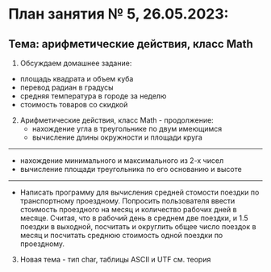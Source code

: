 # План занятия № 5, 26.05.2023:
## Тема: арифметические действия, класс Math

1. Обсуждаем домашнее задание:
- площадь квадрата и объем куба
- перевод радиан в градусы
- средняя температура в городе за неделю
- cтоимость товаров со скидкой

2. Арифметические действия, класс Math - продолжение:
   - нахождение угла в треугольнике по двум имеющимся
   - вычисление длины окружности и площади круга
________________________
   - нахождение минимального и максимального из 2-х чисел
   - вычисление площади треугольника по его основанию и высоте
________________________
   
   - Написать программу для вычисления средней стомости поездки по транспортному проездному.
   Попросить пользователя ввести стоимость проездного на месяц
   и количество рабочих дней в месяце. Считая, что в рабочий день в среднем две поездки,
   и 1.5 поездки в выходной, посчитать и округлить общее число поездок в месяц
   и посчитать среднюю стоимость одной поездки по проездному.

3. Новая тема - тип char, таблицы ASCII и UTF
см. теория



